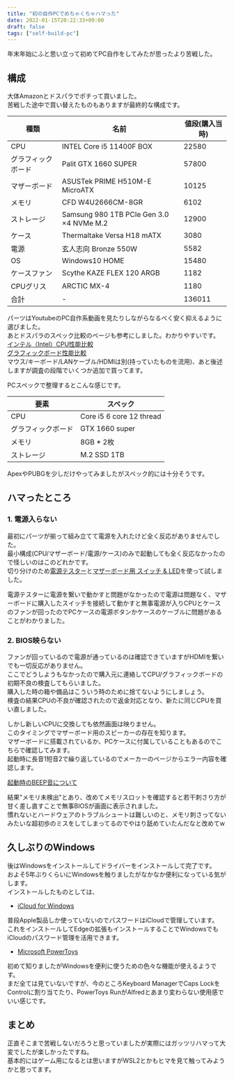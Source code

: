 ```yaml
---
title: "初の自作PCでめちゃくちゃハマった"
date: 2022-01-15T20:22:33+09:00
draft: false
tags: ["self-build-pc"]
---
```


年末年始にふと思い立って初めてPC自作をしてみたが思ったより苦戦した。

## 構成

大体Amazonとドスパラでポチって買いました。  
苦戦した途中で買い替えたものもありますが最終的な構成です。

|種類|名前|値段(購入当時)|
|---|---|---|
|CPU|INTEL Core i5 11400F BOX|22580|
|グラフィックボード|Palit GTX 1660 SUPER|57800|
|マザーボード|ASUSTek PRIME H510M-E MicroATX|10125|
|メモリ|CFD W4U2666CM-8GR|6102|
|ストレージ|Samsung 980 1TB PCIe Gen 3.0 ×4 NVMe M.2|12900|
|ケース|Thermaltake Versa H18 mATX|3080|
|電源|玄人志向 Bronze 550W|5582|
|OS|Windows10 HOME|15480|
|ケースファン|Scythe KAZE FLEX 120 ARGB|1182|
|CPUグリス|ARCTIC MX-4|1180|
|合計|-|136011|

パーツはYoutubeのPC自作系動画を見たりしながらなるべく安く抑えるように選びました。  
あとドスパラのスペック比較のページも参考にしました。わかりやすいです。  
[インテル（Intel）CPU性能比較](https://www.dospara.co.jp/5info/cts_lp_intel_cpu)  
[グラフィックボード性能比較](https://www.dospara.co.jp/5shopping/share.php?contents=vga_def_parts)  
マウス/キーボード/LANケーブル/HDMIは別(持っていたものを流用)、あと後述しますが調査の段階でいくつか追加で買ってます。

PCスペックで整理するとこんな感じです。

|要素|スペック|
|---|---|
|CPU|Core i5 6 core 12 thread|
|グラフィックボード|GTX 1660 super|
|メモリ|8GB * 2枚|
|ストレージ|M.2 SSD 1TB|

ApexやPUBGを少しだけやってみましたがスペック的には十分そうです。

## ハマったところ

### 1. 電源入らない

最初にパーツが揃って組み立てて電源を入れたけど全く反応がありませんでした。  
最小構成(CPU/マザーボード/電源/ケース)のみで起動しても全く反応なかったので怪しいのはこのどれかです。  
切り分けのため[電源テスター](https://www.amazon.co.jp/dp/B00HO2HUP0)と[マザーボード用 スイッチ & LED](https://www.amazon.co.jp/dp/B0798SDTS1)を使って試しました。

電源テスターに電源を繋いで動かすと問題がなかったので電源は問題なく、マザーボードに購入したスイッチを接続して動かすと無事電源が入りCPUとケースのファンが回ったのでPCケースの電源ボタンかケースのケーブルに問題があることがわかりました。

### 2. BIOS映らない

ファンが回っているので電源が通っているのは確認できていますがHDMIを繋いでも一切反応がありません。  
ここでどうしようもなかったので購入元に連絡してCPU/グラフィックボードの初期不良の検査してもらいました。  
購入した時の箱や備品はこういう時のために捨てないようにしましょう。  
検査の結果CPUの不良が確認されたので返金対応となり、新たに同じCPUを買い直しました。

しかし新しいCPUに交換しても依然画面は映りません。  
このタイミングでマザーボード用のスピーカーの存在を知ります。  
マザーボードに搭載されているか、PCケースに付属していることもあるのでこちらで確認してみます。  
起動時に長音1短音2で繰り返しているのでメーカーのページからエラー内容を確認します。

[起動時のBEEP音について](https://www.tekwind.co.jp/ASU/faq/entry_166.php)

結果"メモリ未検出"とあり、改めてメモリスロットを確認すると若干刺さり方が甘く差し直すことで無事BIOSが画面に表示されました。  
慣れないとハードウェアのトラブルシュートは難しいのと、メモリ刺さってないみたいな超初歩のミスをしてしまってるのでやはり舐めていたんだなと改めてw

## 久しぶりのWindows

後はWindowsをインストールしてドライバーをインストールして完了です。  
およそ5年ぶりくらいにWindowsを触りましたがなかなか便利になっている気がします。  
インストールしたものとしては、

- [iCloud for Windows](https://www.microsoft.com/ja-jp/p/icloud/9pktq5699m62?rtc=1&activetab=pivot:overviewtab)

普段Apple製品しか使っていないのでパスワードはiCloudで管理しています。  
これをインストールしてEdgeの拡張もインストールすることでWindowsでもiCloudのパスワード管理を活用できます。

- [Microsoft PowerToys](https://docs.microsoft.com/en-us/windows/powertoys/)

初めて知りましたがWindowsを便利に使うための色々な機能が使えるようです。  
まだ全ては見ていないですが、今のところKeyboard ManagerでCaps LockをControlに割り当てたり、PowerToys RunがAlfredとあまり変わらない使用感でいい感じです。

## まとめ

正直そこまで苦戦しないだろうと思っていましたが実際にはガッツリハマって大変でしたが楽しかったですね。  
基本的にはゲーム用になるとは思いますがWSL2とかもヒマを見て触ってみようかと思ってます。
